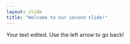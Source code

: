 ```yaml
---
layout: slide
title: "Welcome to our second slide!"
---
```

Your text edited.
Use the left arrow to go back!